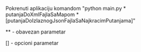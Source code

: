 Pokrenuti aplikaciju komandom "python main.py * putanjaDoXmlFajlaSaMapom * [putanjaDoIzlaznogJsonFajlaSaNajkracimPutanjama]"

** - obavezan parametar

[] - opcioni parametar
